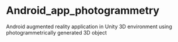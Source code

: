 # Android_app_photogrammetry
Android augmented reality application in Unity 3D environment using photogrammetrically generated 3D object
